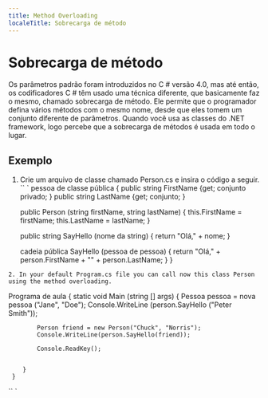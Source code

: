 ```yaml
---
title: Method Overloading
localeTitle: Sobrecarga de método
---
```

# Sobrecarga de método

Os parâmetros padrão foram introduzidos no C # versão 4.0, mas até então, os codificadores C # têm usado uma técnica diferente, que basicamente faz o mesmo, chamado sobrecarga de método. Ele permite que o programador defina vários métodos com o mesmo nome, desde que eles tomem um conjunto diferente de parâmetros. Quando você usa as classes do .NET framework, logo percebe que a sobrecarga de métodos é usada em todo o lugar.

## Exemplo

1.  Crie um arquivo de classe chamado Person.cs e insira o código a seguir. \`\` \` pessoa de classe pública { public string FirstName {get; conjunto privado; } public string LastName {get; conjunto; }
    
    public Person (string firstName, string lastName) { this.FirstName = firstName; this.LastName = lastName; }
    
    public string SayHello (nome da string) { return "Olá," + nome; }
    
    cadeia pública SayHello (pessoa de pessoa) { return "Olá," + person.FirstName + "" + person.LastName; } }
    
```
2. In your default Program.cs file you can call now this class Person using the method overloading. 
```

Programa de aula { static void Main (string \[\] args) { Pessoa pessoa = nova pessoa ("Jane", "Doe"); Console.WriteLine (person.SayHello ("Peter Smith"));
```
        Person friend = new Person("Chuck", "Norris"); 
        Console.WriteLine(person.SayHello(friend)); 
 
        Console.ReadKey(); 
 
 
    } 
 } 
```

\`\` \`